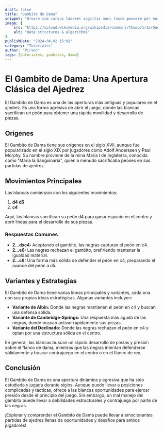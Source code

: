```yaml
---
draft: false
title: "Gambito de Dama"
snippet: "Ornare cum cursus laoreet sagittis nunc fusce posuere per euismod dis vehicula a, semper fames lacus maecenas dictumst pulvinar neque enim non potenti. Torquent hac sociosqu eleifend potenti."
image: {
    src: "https://upload.wikimedia.org/wikipedia/commons/thumb/1/1a/Queen%E2%80%99s_Gambit.jpg/800px-Queen%E2%80%99s_Gambit.jpg",
    alt: "data structures & algorithms"
}
publishDate: "2024-04-02 15:02"
category: "Tutoriales"
author: "Pirson"
tags: [tutoriales, gambitos, dama]
---
```

# El Gambito de Dama: Una Apertura Clásica del Ajedrez

El Gambito de Dama es una de las aperturas más antiguas y populares en el ajedrez. Es una forma agresiva de abrir el juego, donde las blancas sacrifican un peón para obtener una rápida movilidad y desarrollo de piezas.

## Orígenes

El Gambito de Dama tiene sus orígenes en el siglo XVII, aunque fue popularizado en el siglo XIX por jugadores como Adolf Anderssen y Paul Morphy. Su nombre proviene de la reina María I de Inglaterra, conocida como "María la Sanguinaria", quien a menudo sacrificaba peones en sus partidas de ajedrez.

## Movimientos Principales

Las blancas comienzan con los siguientes movimientos:

1. **d4 d5**
2. **c4**

Aquí, las blancas sacrifican su peón d4 para ganar espacio en el centro y abrir líneas para el desarrollo de sus piezas.

### Respuestas Comunes

- **2...dxc4:** Aceptando el gambito, las negras capturan el peón en c4.
- **2...e6:** Las negras rechazan el gambito, prefiriendo mantener la igualdad material.
- **2...c6:** Una forma más sólida de defender el peón en c4, preparando el avance del peón a d5.

## Variantes y Estrategias

El Gambito de Dama tiene varias líneas principales y variantes, cada una con sus propias ideas estratégicas. Algunas variantes incluyen:

- **Variante de Albin:** Donde las negras mantienen el peón en c4 y buscan una defensa sólida.
- **Variante de Cambridge-Springs:** Una respuesta más aguda de las negras, donde buscan activar rápidamente sus piezas.
- **Variante del Declinado:** Donde las negras rechazan el peón en c4 y optan por una estructura sólida en el centro.

En general, las blancas buscan un rápido desarrollo de piezas y presión sobre el flanco de dama, mientras que las negras intentan defenderse sólidamente y buscar contrajuego en el centro o en el flanco de rey.

## Conclusión

El Gambito de Dama es una apertura dinámica y agresiva que ha sido estudiada y jugada durante siglos. Aunque puede llevar a posiciones complicadas y tácticas, ofrece a las blancas oportunidades para ejercer presión desde el principio del juego. Sin embargo, un mal manejo del gambito puede llevar a debilidades estructurales y contrajuego por parte de las negras.

¡Explorar y comprender el Gambito de Dama puede llevar a emocionantes partidas de ajedrez llenas de oportunidades y desafíos para ambos jugadores!
